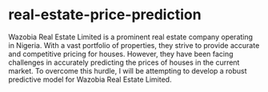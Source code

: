 # real-estate-price-prediction

Wazobia Real Estate Limited is a prominent real estate company operating in Nigeria. With a vast portfolio of properties, they strive to provide accurate and competitive pricing for houses. However, they have been facing challenges in accurately predicting the prices of houses in the current market. To overcome this hurdle, I will be attempting to develop a robust predictive model for Wazobia Real Estate Limited.

